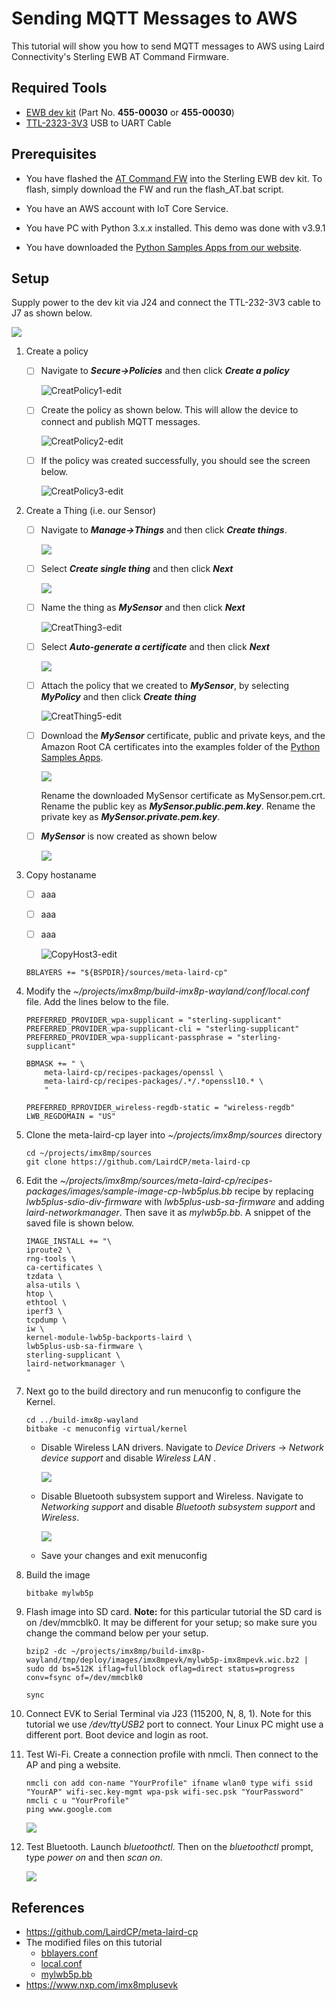 # Sending MQTT Messages to AWS

This tutorial will show you how to send MQTT messages to AWS using Laird Connectivity's Sterling EWB AT Command Firmware.

## Required Tools

   - [EWB dev kit](https://www.lairdconnect.com/wireless-modules/wifi-modules-bluetooth/sterling-ewb-iot-module) (Part No. **455-00030** or **455-00030**)
   - [TTL-2323-3V3](https://ftdichip.com/products/ttl-232r-3v3/) USB to UART Cable

     

## Prerequisites

   - You have flashed the [AT Command FW](https://www.lairdconnect.com/wireless-modules/wifi-modules-bluetooth/sterling-ewb-iot-module#documentation) into the Sterling EWB dev kit. To flash, simply download the FW and run the flash_AT.bat script.

   - You have an AWS account with IoT Core Service.

   - You have PC with Python 3.x.x installed. This demo was done with v3.9.1

   - You have downloaded the [Python Samples Apps from our website](https://www.lairdconnect.com/documentation/command-set-python-sample-applications-sterling-ewb).

     

## Setup

Supply power to the dev kit via J24 and connect the TTL-232-3V3 cable to J7 as shown below.

   ![](../images/mqtt-aws/Setup.PNG)

  

1. Create a policy

   - [ ] Navigate to ***Secure->Policies*** and then click ***Create a policy***

     ![CreatPolicy1-edit](../images/mqtt-aws/CreatPolicy1-edit.PNG)

   

   - [ ] Create the policy as shown below. This will allow the device to connect and publish MQTT messages.

     ![CreatPolicy2-edit](../images/mqtt-aws/CreatPolicy2-edit.PNG)	

   - [ ] If the policy was created successfully, you should see the screen below.

     ![CreatPolicy3-edit](..\images\mqtt-aws\CreatPolicy3-edit.PNG)

     

2. Create a Thing (i.e. our Sensor)

   - [ ] Navigate to ***Manage->Things*** and then click ***Create things***.

     ![](../images/mqtt-aws/CreatThing1-edit.PNG)

     

   - [ ] Select ***Create single thing*** and then click ***Next***

     ![](../images/mqtt-aws/CreatThing2-edit.PNG)

     

   - [ ] Name the thing as ***MySensor*** and then click ***Next***

     ![CreatThing3-edit](../images/mqtt-aws/CreatThing3-edit.PNG)	

   - [ ] Select ***Auto-generate a certificate*** and then click ***Next*** 

     ![](../images/mqtt-aws/CreatThing4-edit.png)

     

   - [ ] Attach the policy that we created to ***MySensor***, by selecting ***MyPolicy*** and then click ***Create thing***

     ![CreatThing5-edit](../images/mqtt-aws/CreatThing5-edit.PNG)

     

   - [ ] Download the ***MySensor*** certificate, public and private keys, and the Amazon Root CA certificates into the examples folder of the [Python Samples Apps](https://www.lairdconnect.com/documentation/command-set-python-sample-applications-sterling-ewb).

     ![](../images/mqtt-aws/CreatThing6-edit.png)

     

     Rename the downloaded MySensor certificate as MySensor.pem.crt. Rename the public key as ***MySensor.public.pem.key***. Rename the private key as ***MySensor.private.pem.key***.

     

   - [ ] ***MySensor*** is now created as shown below

     ![](../images/mqtt-aws/CreatThing7-edit.png)

     

3. Copy hostaname

   - [ ] aaa

     

   - [ ] aaa

   - [ ] aaa

     ![CopyHost3-edit](../images/mqtt-aws/CopyHost3-edit.PNG)

   ```
   BBLAYERS += "${BSPDIR}/sources/meta-laird-cp" 
   ```

   

4. Modify the  *~/projects/imx8mp/build-imx8p-wayland/conf/local.conf* file.  Add the lines below to the file.

   ```
   PREFERRED_PROVIDER_wpa-supplicant = "sterling-supplicant" 
   PREFERRED_PROVIDER_wpa-supplicant-cli = "sterling-supplicant" 
   PREFERRED_PROVIDER_wpa-supplicant-passphrase = "sterling-supplicant" 
   
   BBMASK += " \ 
       meta-laird-cp/recipes-packages/openssl \ 
       meta-laird-cp/recipes-packages/.*/.*openssl10.* \ 
       "
   
   PREFERRED_RPROVIDER_wireless-regdb-static = "wireless-regdb" 
   LWB_REGDOMAIN = "US" 
   ```

   

5. Clone the meta-laird-cp layer into *~/projects/imx8mp/sources* directory

   ```
   cd ~/projects/imx8mp/sources
   git clone https://github.com/LairdCP/meta-laird-cp
   ```

   

6. Edit the *~/projects/imx8mp/sources/meta-laird-cp/recipes-packages/images/sample-image-cp-lwb5plus.bb* recipe by replacing *lwb5plus-sdio-div-firmware* with *lwb5plus-usb-sa-firmware* and adding *laird-networkmanager*. Then save it as *mylwb5p.bb*. A snippet of the saved file is shown below.

   ```
   IMAGE_INSTALL += "\ 
   iproute2 \ 
   rng-tools \ 
   ca-certificates \ 
   tzdata \ 
   alsa-utils \ 
   htop \ 
   ethtool \ 
   iperf3 \ 
   tcpdump \ 
   iw \ 
   kernel-module-lwb5p-backports-laird \ 
   lwb5plus-usb-sa-firmware \ 
   sterling-supplicant \ 
   laird-networkmanager \ 
   " 
   ```

   


7. Next go to the build directory and run menuconfig to configure the Kernel.

   ```
   cd ../build-imx8p-wayland 
   bitbake -c menuconfig virtual/kernel
   
   ```

   - Disable Wireless LAN drivers. Navigate to *Device Drivers* -> *Network device support* and disable *Wireless LAN* .

     

     ![](../images/dongle/wlan-kernel-setting.PNG)

     

   - Disable Bluetooth subsystem support and Wireless. Navigate to *Networking support* and disable *Bluetooth subsystem* *support* and *Wireless*.

     

     ![](../images/dongle/bt-wireless-kernel-setting.PNG)

     
     
   - Save your changes and exit menuconfig

     

8. Build the image

    ```
    bitbake mylwb5p
    ```

    

9. Flash image into SD card. **Note:** for this particular tutorial the SD card is on /dev/mmcblk0. It may be different for your setup; so make sure you change the command below per your setup.

    ```
    bzip2 -dc ~/projects/imx8mp/build-imx8p-wayland/tmp/deploy/images/imx8mpevk/mylwb5p-imx8mpevk.wic.bz2 | sudo dd bs=512K iflag=fullblock oflag=direct status=progress conv=fsync of=/dev/mmcblk0
    
    sync
    ```

    

10. Connect EVK to Serial Terminal via J23 (115200, N, 8, 1). Note for this tutorial we use */dev/ttyUSB2* port to connect. Your Linux PC might use a different port. Boot device and login as root.

    

11. Test Wi-Fi. Create a connection profile with nmcli. Then connect to the AP and ping a website.

     ```
     nmcli con add con-name "YourProfile" ifname wlan0 type wifi ssid "YourAP" wifi-sec.key-mgmt wpa-psk wifi-sec.psk "YourPassword" 
     nmcli c u "YourProfile" 
     ping www.google.com
     ```

     ![](../images/dongle/ping.png)

     

12. Test Bluetooth. Launch *bluetoothctl*. Then on the *bluetoothctl* prompt, type *power on* and then *scan on*.

     

     ![](../images/dongle/BTScan.png)

     

## References

- https://github.com/LairdCP/meta-laird-cp
- The modified files on this tutorial
  - [bblayers.conf](../src/dongle/bblayers.conf)
  - [local.conf](../src/dongle/local.conf)
  - [mylwb5p.bb](../src/dongle/mylwb5p.bb)
- https://www.nxp.com/imx8mplusevk